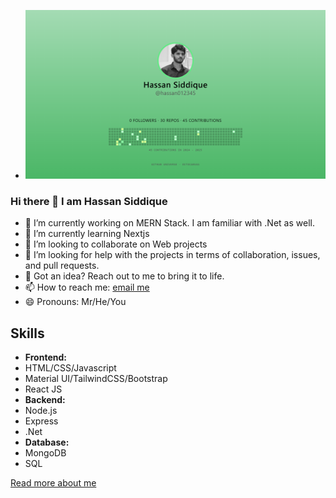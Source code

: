 - ![hassan012345's GitHub Banner](https://raw.githubusercontent.com/hassan012345/hassan012345/main/banner.png)
### Hi there 👋 I am Hassan Siddique
- 🔭 I’m currently working on MERN Stack. I am familiar with .Net as well.
- 🌱 I’m currently learning Nextjs
- 👯 I’m looking to collaborate on Web projects
- 🤔 I’m looking for help with the projects in terms of collaboration, issues, and pull requests.
- 💬 Got an idea? Reach out to me to bring it to life.
- 📫 How to reach me: [email me](mailto:iamhassaansiddique@gmail.com)
- 😄 Pronouns: Mr/He/You

## Skills
- **Frontend:**
- HTML/CSS/Javascript
- Material UI/TailwindCSS/Bootstrap
- React JS
- **Backend:**
- Node.js
- Express
- .Net
- **Database:**
- MongoDB
- SQL

  
[Read more about me](./AnotherREADME.md)
